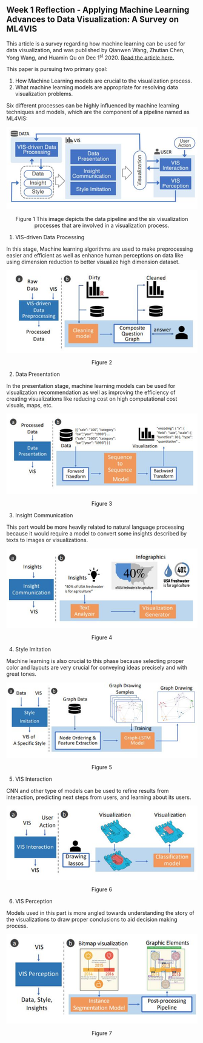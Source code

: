Week 1 Reflection - Applying Machine Learning Advances to Data Visualization: A Survey on ML4VIS
--
This article is a survey regarding how machine learning can be used for data visualization, and was published by Qianwen Wang, Zhutian Chen, Yong Wang, and Huamin Qu
on Dec 1<sup>st</sup> 2020. [Read the article here.](https://www.researchgate.net/profile/Yong-Wang-149/publication/346555391_Applying_Machine_Learning_Advances_to_Data_Visualization_A_Survey_on_ML4VIS/links/603cd29e92851c4ed5a5590d/Applying-Machine-Learning-Advances-to-Data-Visualization-A-Survey-on-ML4VIS.pdf)

This paper is pursuing two primary goal: 

1) How Machine Learning models are crucial to the visualization process. 
2) What machine learning models are appropriate for resolving data visualization problems. 

Six different processes can be highly influenced by machine learning techniques and models, which are the component of a pipeline named as ML4VIS: 

<div style="text-align:center">
<img src="images/week1-1.jpg" />
</div>
<p align="center">Figure 1 This image depicts the data pipeline and the six visualization processes that are involved in a visualization process. </p>

1) VIS-driven Data Processing 

In this stage, Machine learning algorithms are used to make preprocessing easier and efficient as well as enhance human perceptions on data like using dimension reduction to better visualize high dimension dataset.

<div style="text-align:center">
<img src="images/week1-2.jpg" />
</div>
<p align="center">Figure 2</p>

2) Data Presentation

In the presentation stage, machine learning models can be used for visualization recommendation as well as improving the efficiency of creating visualizations like reducing cost on high computational cost visuals, maps, etc.

<div style="text-align:center">
<img src="images/week1-3.jpg" />
</div>
<p align="center">Figure 3</p>

3) Insight Communication 

This part would be more heavily related to natural language processing because it would require a model to convert some insights described by texts to images or visualizations. 

<div style="text-align:center">
<img src="images/week1-4.jpg" />
</div>
<p align="center">Figure 4</p>

4) Style Imitation 

Machine learning is also crucial to this phase because selecting proper color and layouts are very crucial for conveying ideas precisely and with great tones.

<div style="text-align:center">
<img src="images/week1-5.jpg" />
</div>
<p align="center">Figure 5</p>

5) VIS Interaction

CNN and other type of models can be used to refine results from interaction, predicting next steps from users, and learning about its users. 

<div style="text-align:center">
<img src="images/week1-6.jpg" />
</div>
<p align="center">Figure 6</p>

6) VIS Perception 

Models used in this part is more angled towards understanding the story of the visualizations to draw proper conclusions to aid decision making process. 

<div style="text-align:center">
<img src="images/week1-7.jpg" />
</div>
<p align="center">Figure 7</p>